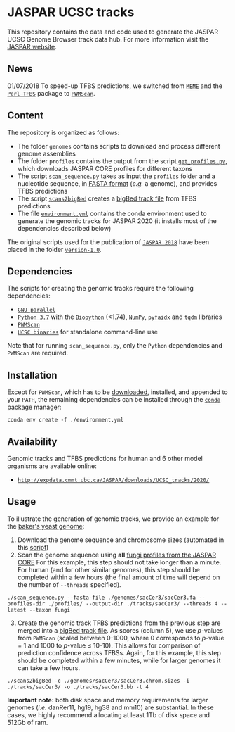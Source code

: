 # JASPAR UCSC tracks
This repository contains the data and code used to generate the JASPAR UCSC Genome Browser track data hub. For more information visit the [JASPAR website](http://jaspar.genereg.net/genome-tracks/#ucsc_tracks).

## News
01/07/2018 To speed-up TFBS predictions, we switched from [`MEME`](http://meme-suite.org/doc/overview.html) and the [`Perl TFBS`](http://tfbs.genereg.net) package to [`PWMScan`](http://ccg.vital-it.ch/pwmscan).

## Content
The repository is organized as follows:
* The folder `genomes` contains scripts to download and process different genome assemblies
* The folder `profiles` contains the output from the script [`get_profiles.py`](https://github.com/wassermanlab/JASPAR-UCSC-tracks/blob/master/profiles/get_profiles.py), which downloads JASPAR CORE profiles for different taxons
* The script [`scan_sequence.py`](https://github.com/wassermanlab/JASPAR-UCSC-tracks/blob/master/scan_sequence.py) takes as input the `profiles` folder and a nucleotide sequence, in [FASTA format](https://en.wikipedia.org/wiki/FASTA_format) (*e.g.* a genome), and provides TFBS predictions
* The script [`scans2bigBed`](https://github.com/wassermanlab/JASPAR-UCSC-tracks/blob/master/scans2bigBed) creates a [bigBed track file](https://genome.ucsc.edu/goldenPath/help/bigBed.html) from TFBS predictions
* The file [`environment.yml`](https://github.com/wassermanlab/JASPAR-UCSC-tracks/blob/master/environment.yml) contains the conda environment used to generate the genomic tracks for JASPAR 2020 (it installs most of the dependencies described below)

The original scripts used for the publication of [`JASPAR 2018`](https://doi.org/10.1093/nar/gkx1126) have been placed in the folder [`version-1.0`](https://github.com/wassermanlab/JASPAR-UCSC-tracks/tree/master/version-1.0).

## Dependencies
The scripts for creating the genomic tracks require the following dependencies:
* [`GNU parallel`](https://www.gnu.org/software/parallel/)
* [`Python 3.7`](https://www.python.org/download/releases/3.7/) with the [`Biopython`](http://biopython.org) (<1.74), [`NumPy`](http://www.numpy.org), [`pyfaidx`](https://peerj.com/preprints/970/) and [`tqdm`](https://tqdm.github.io) libraries
* [`PWMScan`](http://ccg.vital-it.ch/pwmscan)
* [`UCSC binaries`](http://hgdownload.cse.ucsc.edu/admin/exe/) for standalone command-line use

Note that for running `scan_sequence.py`, only the `Python` dependencies and `PWMScan` are required.

## Installation
Except for `PWMScan`, which has to be [downloaded](https://sourceforge.net/projects/pwmscan/), installed, and appended to your `PATH`, the remaining dependencies can be installed through the [`conda`](https://docs.conda.io/en/latest/) package manager:
```
conda env create -f ./environment.yml
```

## Availability
Genomic tracks and TFBS predictions for human and 6 other model organisms are available online:
* [`http://expdata.cmmt.ubc.ca/JASPAR/downloads/UCSC_tracks/2020/`](http://expdata.cmmt.ubc.ca/JASPAR/downloads/UCSC_tracks/2020/)

## Usage
To illustrate the generation of genomic tracks, we provide an example for the [baker's yeast genome](https://www.ncbi.nlm.nih.gov/assembly/GCF_000146045.2/):
1) Download the genome sequence and chromosome sizes (automated in this [script](https://github.com/wassermanlab/JASPAR-UCSC-tracks/blob/master/genomes/sacCer3/sacCer3.sh))
2) Scan the genome sequence using **all** [fungi profiles from the JASPAR CORE](http://jaspar.genereg.net/search?q=&collection=CORE&tax_group=fungi)
For this example, this step should not take longer than a minute. For human (and for other similar genomes), this step should be completed within a few hours (the final amount of time will depend on the number of `--threads` specified).
```
./scan_sequence.py --fasta-file ./genomes/sacCer3/sacCer3.fa --profiles-dir ./profiles/ --output-dir ./tracks/sacCer3/ --threads 4 --latest --taxon fungi
```
3) Create the genomic track
TFBS predictions from the previous step are merged into a [bigBed track file](https://genome.ucsc.edu/goldenPath/help/bigBed.html). As scores (column 5), we use <i>p</i>-values from `PWMScan` (scaled between 0-1000, where 0 corresponds to <i>p</i>-value = 1 and 1000 to <i>p</i>-value ≤ 10-10). This allows for comparison of prediction confidence across TFBSs. Again, for this example, this step should be completed within a few minutes, while for larger genomes it can take a few hours.
```
./scans2bigBed -c ./genomes/sacCer3/sacCer3.chrom.sizes -i ./tracks/sacCer3/ -o ./tracks/sacCer3.bb -t 4
```
**Important note:** both disk space and memory requirements for larger genomes (*i.e.* danRer11, hg19, hg38 and mm10) are substantial. In these cases, we highly recommend allocating at least 1Tb of disk space and 512Gb of ram.
